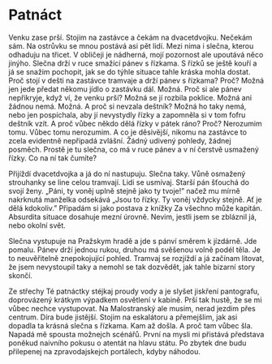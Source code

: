 # Patnáct

Venku zase prší. Stojim na zastávce a čekám na dvacetdvojku. Nečekám sám. Na ostrůvku se mnou postává asi pět lidí. Mezi nima i slečna, kterou odhaduju na třicet. V obličeji je nádherná, mojí pozornost ale upoutává něco jinýho. Slečna drží v ruce smažící pánev s řízkama. S řízků se ještě kouří a já se snažim pochopit, jak se do týhle situace tahle kráska mohla dostat. Proč stojí v dešti na zastávce tramvaje a drží pánev s řízkama? Proč? Možná jen jede předat někomu jídlo o zastávku dál. Možná. Proč si ale pánev nepřikryje, když ví, že venku prší? Možná se jí rozbila poklice. Možná ani žádnou nemá. Možná. A proč si nevzala deštník? Možná ho taky nemá, nebo jen pospíchala, aby jí nevystydly řízky a zapomněla si v tom fofru deštník vzít. A proč vůbec někdo dělá řízky v pátek ráno? Proč? Nerozumim tomu. Vůbec tomu nerozumim. A co je děsivější, nikomu na zastávce to zcela evidentně nepřipadá zvlášní. Žádný udivený pohledy, žádnej posměch. Prostě je tu slečna, co má v ruce pánev a v ní čerstvě usmažený řízky. Co na ní tak čumíte?

Přijíždí dvacetdvojka a já do ní nastupuju. Slečna taky. Vůně osmažený strouhanky se line celou tramvají. Lidi se usmívaj. Starší pán šťouchá do svojí ženy. „Páni, ty voněj uplně stejně jako ty tvoje!” načež mu mírně nakrknutá manželka odsekává „Jsou to řízky. Ty voněj vždycky stejně. Ať je dělá kdokoliv.” Připadám si jako postava z knížky Za všechno může kapitán. Absurdita situace dosahuje mezní úrovně. Nevim, jestli jsem se zbláznil já, nebo okolní svět.

Slečna vystupuje na Pražskym hradě a jde s pánví směrem k jízdárně. Jde pomalu. Pánev drží jednou rukou, druhou má svěšenou volně podél těla. Je to neuvěřitelně znepokojující pohled. Tramvaj se rozjíždí a já začínam litovat, že jsem nevystoupil taky a nemohl se tak dozvědět, jak tahle bizarní story skončí.

Ze střechy Té patnáctky stéjkaj proudy vody a je slyšet jiskření pantografu, doprovázený krátkym výpadkem osvětlení v kabině. Prší tak hustě, že se mi vůbec nechce vystupovat. Na Malostranský ale musim, nerad jezdim přes centrum. Díra bude jistější. Stojim na eskalátoru a přemejšlim, jak asi dopadla ta krásná slečna s řízkama. Kam až došla. A proč tam vůbec šla. Napadá mě spousta možnejch scénářů. První na mysli mi přistává představa poněkud naivního pokusu o atentát na hlavu státu. Po zbytek dne budu přilepenej na zpravodajskejch portálech, kdyby náhodou.
